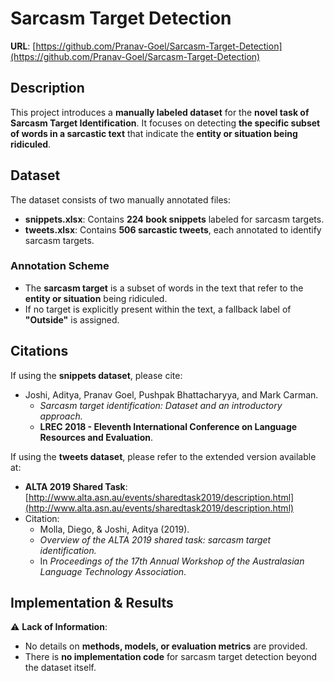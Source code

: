 # Sarcasm Target Detection  
**URL**: [https://github.com/Pranav-Goel/Sarcasm-Target-Detection](https://github.com/Pranav-Goel/Sarcasm-Target-Detection)  

## Description  
This project introduces a **manually labeled dataset** for the **novel task of Sarcasm Target Identification**. It focuses on detecting **the specific subset of words in a sarcastic text** that indicate the **entity or situation being ridiculed**.  

## Dataset  
The dataset consists of two manually annotated files:  
- **snippets.xlsx**: Contains **224 book snippets** labeled for sarcasm targets.  
- **tweets.xlsx**: Contains **506 sarcastic tweets**, each annotated to identify sarcasm targets.  

### Annotation Scheme  
- The **sarcasm target** is a subset of words in the text that refer to the **entity or situation** being ridiculed.  
- If no target is explicitly present within the text, a fallback label of **"Outside"** is assigned.  

## Citations  
If using the **snippets dataset**, please cite:  
- Joshi, Aditya, Pranav Goel, Pushpak Bhattacharyya, and Mark Carman.  
  - *Sarcasm target identification: Dataset and an introductory approach.*  
  - **LREC 2018 - Eleventh International Conference on Language Resources and Evaluation**.  

If using the **tweets dataset**, please refer to the extended version available at:  
- **ALTA 2019 Shared Task**: [http://www.alta.asn.au/events/sharedtask2019/description.html](http://www.alta.asn.au/events/sharedtask2019/description.html)  
- Citation:  
  - Molla, Diego, & Joshi, Aditya (2019).  
  - *Overview of the ALTA 2019 shared task: sarcasm target identification.*  
  - In *Proceedings of the 17th Annual Workshop of the Australasian Language Technology Association*.  

## Implementation & Results  
⚠ **Lack of Information**:  
- No details on **methods, models, or evaluation metrics** are provided.  
- There is **no implementation code** for sarcasm target detection beyond the dataset itself.  